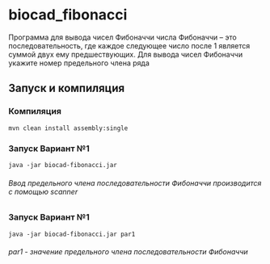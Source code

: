 # biocad_fibonacci
Программа для вывода чисел Фибоначчи числа Фибоначчи – это последовательность, где каждое следующее число после 1 является суммой двух ему предшествующих.
Для вывода чисел Фибоначчи укажите номер предельного члена ряда

## Запуск и компиляция
###  Компиляция
```
mvn clean install assembly:single
```

### Запуск Вариант №1
```
java -jar biocad-fibonacci.jar
```
###### Ввод предельного члена последовательности Фибоначчи производится с помощью scanner

### Запуск Вариант №1
```
java -jar biocad-fibonacci.jar par1
```
###### par1 - значение предельного члена последовательности Фибоначчи

